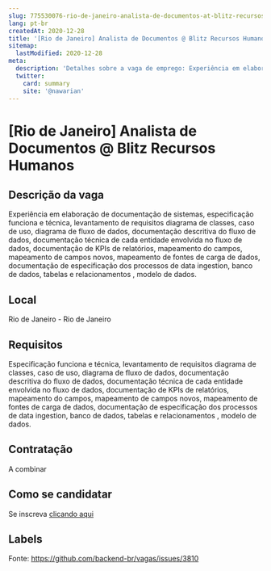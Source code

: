 ```yaml
---
slug: 775530076-rio-de-janeiro-analista-de-documentos-at-blitz-recursos-humanos
lang: pt-br
createdAt: 2020-12-28
title: '[Rio de Janeiro] Analista de Documentos @ Blitz Recursos Humanos - Vaga de Emprego'
sitemap:
  lastModified: 2020-12-28
meta:
  description: 'Detalhes sobre a vaga de emprego: Experiência em elaboração de documentação de sistemas, especificação funciona e técnica, levantamento de requisitos diagrama de classes, caso de uso, diagrama de fluxo de dados, documentação descritiva do fluxo de dados, documentação técnica de cada entidade envolvida no fluxo de dados, documentação de KPIs de relatórios, mapeamento do campos, mapeamento de campos novos, mapeamento de fontes de carga de dados, documentação de especificação dos processos de data ingestion, banco de dados, tabelas e relacionamentos , modelo de dados.'
  twitter:
    card: summary
    site: '@nawarian'
---
```


# [Rio de Janeiro] Analista de Documentos @ Blitz Recursos Humanos

## Descrição da vaga

Experiência em elaboração de documentação de sistemas, especificação funciona e técnica, levantamento de requisitos diagrama de classes, caso de uso, diagrama de fluxo de dados, documentação descritiva do fluxo de dados, documentação técnica de cada entidade envolvida no fluxo de dados, documentação de KPIs de relatórios, mapeamento do campos, mapeamento de campos novos, mapeamento de fontes de carga de dados, documentação de especificação dos processos de data ingestion, banco de dados, tabelas e relacionamentos , modelo de dados.

## Local

Rio de Janeiro - Rio de Janeiro

## Requisitos

Especificação funciona e técnica, levantamento de requisitos diagrama de classes, caso de uso, diagrama de fluxo de dados, documentação descritiva do fluxo de dados, documentação técnica de cada entidade envolvida no fluxo de dados, documentação de KPIs de relatórios, mapeamento do campos, mapeamento de campos novos, mapeamento de fontes de carga de dados, documentação de especificação dos processos de data ingestion, banco de dados, tabelas e relacionamentos , modelo de dados.

## Contratação

A combinar

## Como se candidatar

Se inscreva [clicando aqui](https://www.pyjobs.com.br/job/1914)

## Labels



Fonte: https://github.com/backend-br/vagas/issues/3810